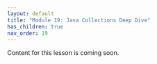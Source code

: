 ```yaml
---
layout: default
title: "Module 19: Java Collections Deep Dive"
has_children: true
nav_order: 19
---
```


Content for this lesson is coming soon.
